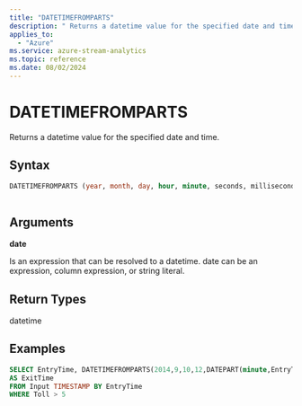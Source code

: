 ```yaml
---
title: "DATETIMEFROMPARTS"
description: " Returns a datetime value for the specified date and time. "
applies_to: 
  - "Azure"
ms.service: azure-stream-analytics
ms.topic: reference
ms.date: 08/02/2024
---
```

# DATETIMEFROMPARTS
  Returns a datetime value for the specified date and time.  
  
 ## Syntax  
  
```SQL   
DATETIMEFROMPARTS (year, month, day, hour, minute, seconds, milliseconds)  
  
```  
  
## Arguments  
 **date**  
  
 Is an expression that can be resolved to a datetime. date can be an expression, column expression, or string literal.  
  
## Return Types  
 datetime  
  
## Examples  
  
```SQL 
SELECT EntryTime, DATETIMEFROMPARTS(2014,9,10,12,DATEPART(minute,EntryTime)+10,00,00)   
AS ExitTime  
FROM Input TIMESTAMP BY EntryTime  
WHERE Toll > 5  
  
```  
  
  
